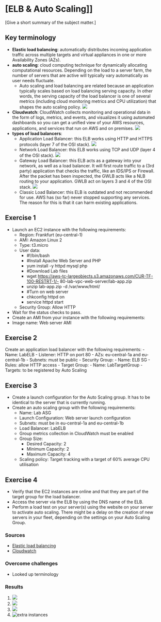 # [ELB & Auto Scaling]]
[Give a short summary of the subject matter.]

## Key terminology
- **Elastic load balancing**: automatically distributes incoming application traffic across multiple targets and virtual appliances in one or more Availability Zones (AZs).
- **auto scaling**: cloud computing technique for dynamically allocating computational resources. Depending on the load to a server farm, the number of servers that are active will typically vary automatically as user needs fluctuate. 
  - Auto scaling and load balancing are related because an application typically scales based on load balancing serving capacity. In other words, the serving capacity of the load balancer is one of several metrics (including cloud monitoring metrics and CPU utilization) that shapes the auto scaling policy.
![](../../00_includes/AWS/AWS-11/basicAS.png)
- **Cloudwatch**: CloudWatch collects monitoring and operational data in the form of logs, metrics, and events, and visualizes it using automated dashboards so you can get a unified view of your AWS resources, applications, and services that run on AWS and on premises. ![](../../00_includes/AWS/AWS-11/cloudwatch.png)
- **types of load balancers**:
  - Application Load Balancer: this ELB works using HTTP and HTTPS protocols (layer 7 of the OSI stack). ![](../../00_includes/AWS/AWS-11/aappLB.png)
  - Network Load Balancer: this ELB works using TCP and UDP (layer 4 of the OSI stack). ![](../../00_includes/AWS/AWS-11/networkLB.png)
  - Gateway Load Balancer: this ELB acts as a gateway into your network, as well as a load balancer. It will first route traffic to a (3rd party) application that checks the traffic, like an IDS/IPS or Firewall. After the packet has been inspected, the GWLB acts like a NLB routing to your application. GWLB act on layers 3 and 4 of the OSI stack. ![](../../00_includes/AWS/AWS-11/gatewayLB.png)
  - Classic Load Balancer: this ELB is outdated and not recommended for use. AWS has (so far) never stopped supporting any services. The reason for this is that it can harm existing applications.


## Exercise 1
- Launch an EC2 instance with the following requirements:
    -   Region: Frankfurt (eu-central-1)
    -   AMI: Amazon Linux 2
    -   Type: t3.micro
    -   User data:
          -   #!/bin/bash
          -   #Install Apache Web Server and PHP
          -   yum install -y httpd mysql php
          -   #Download Lab files
          -   wget https://aws-tc-largeobjects.s3.amazonaws.com/CUR-TF-100-RESTRT-1/-     80-lab-vpc-web-server/lab-app.zip
          -   unzip lab-app.zip -d /var/www/html/
          -   #Turn on web server
          -   chkconfig httpd on
          -   service httpd start
    -   Security Group: Allow HTTP
-   Wait for the status checks to pass.
-   Create an AMI from your instance with the following requirements:
-   Image name: Web server AMI    

## Exercise 2
 Create an application load balancer with the following requirements:
    -  Name: LabELB
    -  Listener: HTTP on port 80
    -  AZs: eu-central-1a and eu-central-1b
    -  Subnets: must be public
    -  Security Group: 
       -  Name: ELB SG
       -  Rules: allow HTTP access
    -  Target Group:
       -  Name: LabTargetGroup
       -  Targets: to be registered by Auto Scaling
  
## Exercise 3
- Create a launch configuration for the Auto Scaling group. It has to be identical to the server that is currently running.
- Create an auto scaling group with the following requirements:
    - Name: Lab ASG
    - Launch Configuration: Web server launch configuration
    - Subnets: must be in eu-central-1a and eu-central-1b
    - Load Balancer: LabELB
    - Group metrics collection in CloudWatch must be enabled
    - Group Size:
      - Desired Capacity: 2
      - Minimum Capacity: 2
      - Maximum Capacity: 4
    - Scaling policy: Target tracking with a target of 60% average CPU utilisation


## Exercise 4
- Verify that the EC2 instances are online and that they are part of the target group for the load balancer.
 - Access the server via the ELB by using the DNS name of the ELB.
 - Perform a load test on your server(s) using the website on your server to activate auto scaling. There might be a delay on the creation of new servers in your fleet, depending on the settings on your Auto Scaling Group.

### Sources
- [Elastic load balancing](https://aws.amazon.com/elasticloadbalancing/)
- [Cloudwatch](https://aws.amazon.com/cloudwatch/)

### Overcome challenges
- Looked up terminology

### Results
1. ![](../../00_includes/AWS/AWS-12/e3.png)
2. ![](../../00_includes/AWS/AWS-12/loadbalancer.png)
3. ![](../../00_includes/AWS/AWS-12/e3.png)
4. ![extra instances](../../00_includes/AWS/AWS-12/extraInstance.png)
